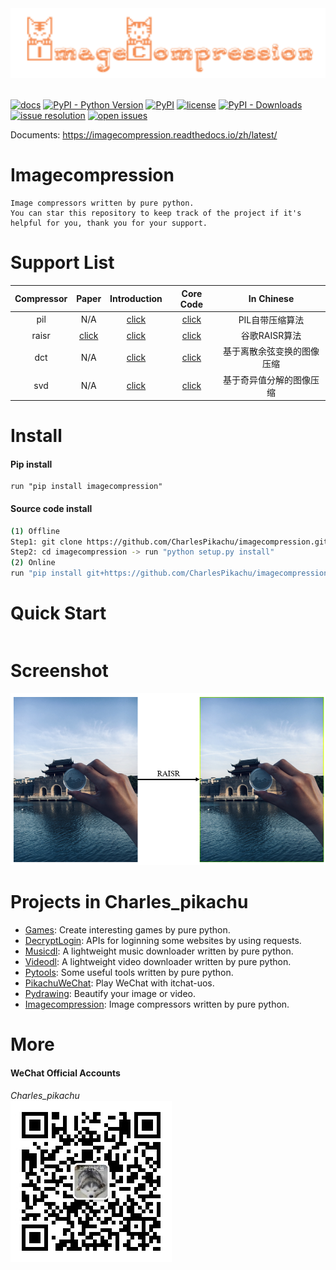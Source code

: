 <div align="center">
  <img src="./docs/logo.png" width="600"/>
</div>
<br />

[![docs](https://img.shields.io/badge/docs-latest-blue)](https://imagecompression.readthedocs.io/zh/latest/)
[![PyPI - Python Version](https://img.shields.io/pypi/pyversions/imagecompression)](https://pypi.org/project/imagecompression/)
[![PyPI](https://img.shields.io/pypi/v/imagecompression)](https://pypi.org/project/imagecompression)
[![license](https://img.shields.io/github/license/CharlesPikachu/imagecompression.svg)](https://github.com/CharlesPikachu/imagecompression/blob/master/LICENSE)
[![PyPI - Downloads](https://pepy.tech/badge/imagecompression)](https://pypi.org/project/imagecompression/)
[![issue resolution](https://isitmaintained.com/badge/resolution/CharlesPikachu/imagecompression.svg)](https://github.com/CharlesPikachu/imagecompression/issues)
[![open issues](https://isitmaintained.com/badge/open/CharlesPikachu/imagecompression.svg)](https://github.com/CharlesPikachu/imagecompression/issues)

Documents: https://imagecompression.readthedocs.io/zh/latest/


# Imagecompression
```
Image compressors written by pure python.
You can star this repository to keep track of the project if it's helpful for you, thank you for your support.
```


# Support List
|   Compressor         |      Paper                                          | Introduction                                                  | Core Code                                                | In Chinese                    |
|   :----:             |      :----:                                         | :----:                                                        | :----:                                                   | :----:                        |
|   pil                |      N/A                                            | [click]()                                                     | [click](./imagecompression/modules/compressors/pil.py)   | PIL自带压缩算法               |
|   raisr              |      [click](https://arxiv.org/pdf/1606.01299.pdf)  | [click]()                                                     | [click](./imagecompression/modules/compressors/raisr.py) | 谷歌RAISR算法                 |
|   dct                |      N/A                                            | [click]()                                                     | [click](./imagecompression/modules/compressors/dct.py)   | 基于离散余弦变换的图像压缩    |
|   svd                |      N/A                                            | [click]()                                                     | [click](./imagecompression/modules/compressors/svd.py)   | 基于奇异值分解的图像压缩      |


# Install

#### Pip install
```
run "pip install imagecompression"
```

#### Source code install
```sh
(1) Offline
Step1: git clone https://github.com/CharlesPikachu/imagecompression.git
Step2: cd imagecompression -> run "python setup.py install"
(2) Online
run "pip install git+https://github.com/CharlesPikachu/imagecompression.git@master"
```


# Quick Start
```python
```


# Screenshot
![img](./docs/screenshot.png)


# Projects in Charles_pikachu
- [Games](https://github.com/CharlesPikachu/Games): Create interesting games by pure python.
- [DecryptLogin](https://github.com/CharlesPikachu/DecryptLogin): APIs for loginning some websites by using requests.
- [Musicdl](https://github.com/CharlesPikachu/musicdl): A lightweight music downloader written by pure python.
- [Videodl](https://github.com/CharlesPikachu/videodl): A lightweight video downloader written by pure python.
- [Pytools](https://github.com/CharlesPikachu/pytools): Some useful tools written by pure python.
- [PikachuWeChat](https://github.com/CharlesPikachu/pikachuwechat): Play WeChat with itchat-uos.
- [Pydrawing](https://github.com/CharlesPikachu/pydrawing): Beautify your image or video.
- [Imagecompression](https://github.com/CharlesPikachu/imagecompression): Image compressors written by pure python.


# More
#### WeChat Official Accounts
*Charles_pikachu*  
![img](./docs/pikachu.jpg)
